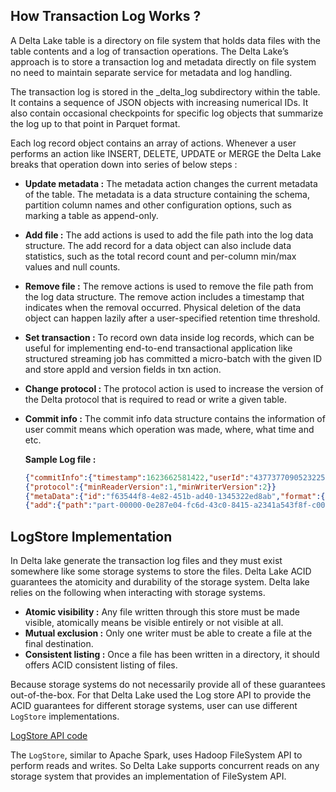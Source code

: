 
## How Transaction Log Works ?

A Delta Lake table is a directory on file system that holds data files with the table contents and a log of transaction operations. The Delta Lake’s approach is to store a transaction log and metadata directly on file system no need to maintain separate service for metadata and log handling.

The transaction log is stored in the _delta_log subdirectory within the table. It contains a sequence of JSON objects with increasing numerical IDs. It also contain occasional checkpoints for specific log objects that summarize the
log up to that point in Parquet format. 

Each log record object contains an array of actions. Whenever a user performs an action like INSERT, DELETE, UPDATE or MERGE the Delta Lake breaks that operation down into series of below steps :

 - **Update metadata :** The metadata action changes the current metadata of the table. The metadata is a data structure containing the schema, partition column names and other configuration options, such as marking a table as append-only.
 - **Add file :** The add actions is used to add the file path into the log data structure. The add record for a data object can also include data statistics, such as the total record count and per-column min/max values and null counts.
 - **Remove file :** The remove actions is used to remove the file path from the log data structure. The remove action includes a timestamp that indicates when the removal occurred. Physical deletion of the data object can happen lazily after a user-specified retention time threshold.
 - **Set transaction :** To record own data inside log records, which can be useful for implementing end-to-end transactional application like structured streaming job has committed a micro-batch with the given ID and store appId and version fields in txn action.
 - **Change protocol :** The protocol action is used to increase the version of the Delta protocol that is required to read or write a given table.
 - **Commit info :** The commit info data structure contains the information of user commit means which operation was made, where, what time and etc.

	**Sample Log file :**
	```json
	{"commitInfo":{"timestamp":1623662581422,"userId":"4377377090523225","userName":"gurdit.singh","operation":"CREATE TABLE AS SELECT","operationParameters":{"isManaged":"false","description":null,"partitionBy":"[]","properties":"{}"},"notebook":{"notebookId":"2238652198370632"},"clusterId":"0614-080750-tipi733","isolationLevel":"WriteSerializable","isBlindAppend":true}}
	{"protocol":{"minReaderVersion":1,"minWriterVersion":2}}
	{"metaData":{"id":"f63544f8-4e82-451b-ad40-1345322ed8ab","format":{"provider":"parquet","options":{}},"schemaString":"{\"type\":\"struct\",\"fields\":[{\"name\":\"addr_state\",\"type\":\"string\",\"nullable\":true,\"metadata\":{}},{\"name\":\"sum\",\"type\":\"integer\",\"nullable\":true,\"metadata\":{}}]}","partitionColumns":[],"configuration":{},"createdTime":1623662574380}}
	{"add":{"path":"part-00000-0e287e04-fc6d-43c0-8415-a2341a543f8f-c000.snappy.parquet","partitionValues":{},"size":873,"modificationTime":1623662581000,"dataChange":true,"stats":"{\"numRecords\":52,\"minValues\":{\"addr_state\":\"AK\",\"sum\":1},\"maxValues\":{\"addr_state\":\"WY\",\"sum\":1},\"nullCount\":{\"addr_state\":1,\"sum\":0}}"}}
	```

## LogStore Implementation
In Delta lake generate the transaction log files and they must exist somewhere like some storage systems to store the files. Delta Lake ACID guarantees the atomicity and durability of the storage system. Delta lake relies on the following when interacting with storage systems.

 - **Atomic visibility :** Any file written through this store must be made visible, atomically means be visible entirely or not visible at all.
 - **Mutual exclusion :** Only one writer must be able to create a file at the final destination.
 - **Consistent listing :** Once a file has been written in a directory, it should offers ACID consistent listing of files.

Because storage systems do not necessarily provide all of these guarantees out-of-the-box. For that Delta Lake used the Log store API to provide the ACID guarantees for different storage systems, user can use different `LogStore` implementations.

[LogStore API code](https://github.com/delta-io/delta/blob/b76e2314583b0e2081a01163cea628031384b987/core/src/main/scala/io/delta/storage/LogStore.java#L69 "LogStore API code")

The `LogStore`, similar to Apache Spark, uses Hadoop FileSystem API to perform reads and writes. So Delta Lake supports concurrent reads on any storage system that provides an implementation of FileSystem API.


<!--stackedit_data:
eyJoaXN0b3J5IjpbLTEzMDU1MjM1NjcsLTE0NTk5Mjc1NzUsLT
kzODUxMDYwMCwxMzYyMzU4MTEyLDUyNTIwMTE3NywxMjI4Mjc5
NjQyLDE3OTA2MzUwNTUsMTQwMTM2ODc0MywtMTg3MDczNTk5My
wtMTU2NDE1ODk3OCwxOTEzNDQ3NzMwLDE5MDY0MjkzMDYsLTI2
NDQ3NjgyMCwyNzA4NDA2ODYsLTIwNTY3NDMyNzgsLTMyMTg1Nz
g1OSwtMTU0ODE5MTA0NiwtNjA2MjYzOTksMjExNTQzMjczMCw2
ODU2MTUyOTVdfQ==
-->